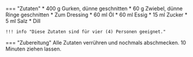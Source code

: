 === "Zutaten"
    * 400 g Gurken, dünne geschnitten
    * 60 g Zwiebel, dünne Ringe geschnitten
    * Zum Dressing
        * 60 ml Öl
        * 60 ml Essig
        * 15 ml Zucker
        * 5 ml Salz
        * Dill

    !!! info "Diese Zutaten sind für vier (4) Personen geeignet."

=== "Zubereitung"
    Alle Zutaten verrühren und nochmals abschmecken. 10 Minuten ziehen lassen.

[^gutekueche]:
    ["Klassischer Gurkensalat."](https://www.gutekueche.at/klassischer-gurkensalat-rezept-14299) *Gute Kueche.* 26 März 2016.
